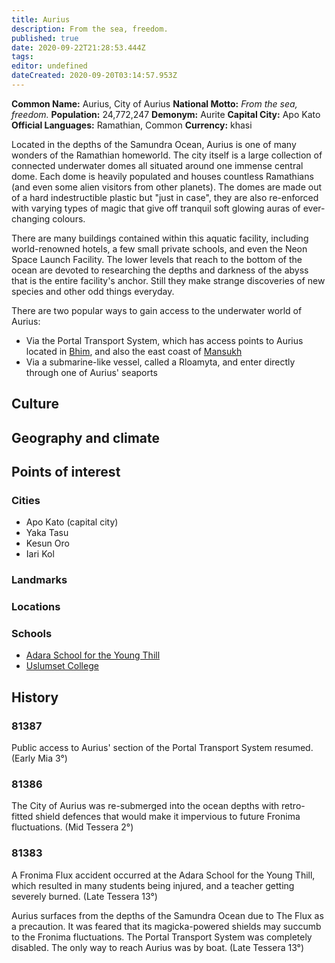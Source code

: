 ```yaml
---
title: Aurius
description: From the sea, freedom.
published: true
date: 2020-09-22T21:28:53.444Z
tags: 
editor: undefined
dateCreated: 2020-09-20T03:14:57.953Z
---
```


**Common Name:** Aurius, City of Aurius 
**National Motto:** *From the sea, freedom.*
**Population:** 24,772,247
**Demonym:** Aurite
**Capital City:** Apo Kato
**Official Languages:**	Ramathian, Common
**Currency:** khasi

Located in the depths of the Samundra Ocean, Aurius is one of many wonders of the Ramathian homeworld. The city itself is a large collection of connected underwater domes all situated around one immense central dome. Each dome is heavily populated and houses countless Ramathians (and even some alien visitors from other planets). The domes are made out of a hard indestructible plastic but "just in case", they are also re-enforced with varying types of magic that give off tranquil soft glowing auras of ever-changing colours.

There are many buildings contained within this aquatic facility, including world-renowned hotels, a few small private schools, and even the Neon Space Launch Facility. The lower levels that reach to the bottom of the ocean are devoted to researching the depths and darkness of the abyss that is the entire facility's anchor. Still they make strange discoveries of new species and other odd things everyday.

There are two popular ways to gain access to the underwater world of Aurius:

- Via the Portal Transport System, which has access points to Aurius located in [Bhim](/countries/bhim), and also the east coast of [Mansukh](/countries/mansukh)
- Via a submarine-like vessel, called a Rloamyta, and enter directly through one of Aurius' seaports

## Culture

## Geography and climate

## Points of interest

### Cities

- Apo Kato (capital city)
- Yaka Tasu
- Kesun Oro
- Iari Kol

### Landmarks

### Locations

### Schools

- [Adara School for the Young Thill](/schools/adara-school-for-the-young-thill)
- [Uslumset College](/schools/uslumset-college)

## History

### 81387
Public access to Aurius' section of the Portal Transport System resumed. (Early Mia 3°)

### 81386
The City of Aurius was re-submerged into the ocean depths with retro-fitted shield defences that would make it impervious to future Fronima fluctuations. (Mid Tessera 2°)

### 81383
A Fronima Flux accident occurred at the Adara School for the Young Thill, which resulted in many students being injured, and a teacher getting severely burned. (Late Tessera 13°)

Aurius surfaces from the depths of the Samundra Ocean due to The Flux as a precaution. It was feared that its magicka-powered shields may succumb to the Fronima fluctuations. The Portal Transport System was completely disabled. The only way to reach Aurius was by boat. (Late Tessera 13°)